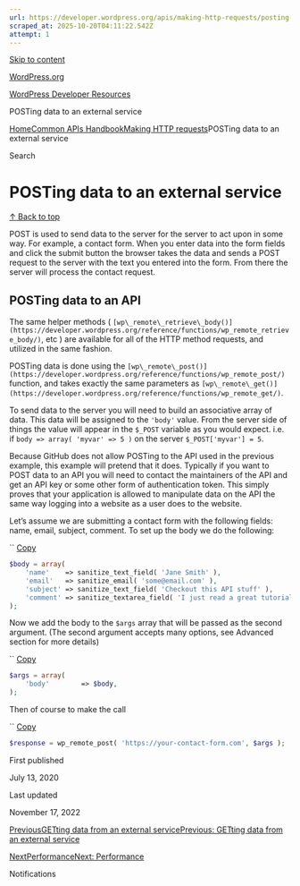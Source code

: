 ```yaml
---
url: https://developer.wordpress.org/apis/making-http-requests/posting-data-to-an-external-service
scraped_at: 2025-10-20T04:11:22.542Z
attempt: 1
---
```


[Skip to content](https://developer.wordpress.org/apis/making-http-requests/posting-data-to-an-external-service/#wp--skip-link--target)

[WordPress.org](https://wordpress.org/)

[WordPress Developer Resources](https://developer.wordpress.org/)

POSTing data to an external service


[Home](https://developer.wordpress.org/)[Common APIs Handbook](https://developer.wordpress.org/apis/)[Making HTTP requests](https://developer.wordpress.org/apis/making-http-requests/)POSTing data to an external service

Search

# POSTing data to an external service

[↑ Back to top](https://developer.wordpress.org/apis/making-http-requests/posting-data-to-an-external-service/#wp--skip-link--target)

POST is used to send data to the server for the server to act upon in some way. For example, a contact form. When you enter data into the form fields and click the submit button the browser takes the data and sends a POST request to the server with the text you entered into the form. From there the server will process the contact request.

## POSTing data to an API

The same helper methods ( `[wp\_remote\_retrieve\_body()](https://developer.wordpress.org/reference/functions/wp_remote_retrieve_body/)`, etc ) are available for all of the HTTP method requests, and utilized in the same fashion.

POSTing data is done using the `[wp\_remote\_post()](https://developer.wordpress.org/reference/functions/wp_remote_post/)` function, and takes exactly the same parameters as `[wp\_remote\_get()](https://developer.wordpress.org/reference/functions/wp_remote_get/)`.

To send data to the server you will need to build an associative array of data. This data will be assigned to the `'body'` value. From the server side of things the value will appear in the `$_POST` variable as you would expect. i.e. if `body => array( 'myvar' => 5 )` on the server `$_POST['myvar'] = 5`.

Because GitHub does not allow POSTing to the API used in the previous example, this example will pretend that it does. Typically if you want to POST data to an API you will need to contact the maintainers of the API and get an API key or some other form of authentication token. This simply proves that your application is allowed to manipulate data on the API the same way logging into a website as a user does to the website.

Let’s assume we are submitting a contact form with the following fields: name, email, subject, comment. To set up the body we do the following:

``
[Copy](https://developer.wordpress.org/apis/making-http-requests/posting-data-to-an-external-service/#)

```php
$body = array(
	'name'    => sanitize_text_field( 'Jane Smith' ),
	'email'   => sanitize_email( 'some@email.com' ),
	'subject' => sanitize_text_field( 'Checkout this API stuff' ),
	'comment' => sanitize_textarea_field( 'I just read a great tutorial. You gotta check it out!' ),
);
```

Now we add the body to the `$args` array that will be passed as the second argument. (The second argument accepts many options, see Advanced section for more details)

``
[Copy](https://developer.wordpress.org/apis/making-http-requests/posting-data-to-an-external-service/#)

```php
$args = array(
	'body'        => $body,
);
```

Then of course to make the call

``
[Copy](https://developer.wordpress.org/apis/making-http-requests/posting-data-to-an-external-service/#)

```php
$response = wp_remote_post( 'https://your-contact-form.com', $args );
```

First published

July 13, 2020

Last updated

November 17, 2022

[PreviousGETting data from an external servicePrevious: GETting data from an external service](https://developer.wordpress.org/apis/making-http-requests/getting-data-from-an-external-service/)

[NextPerformanceNext: Performance](https://developer.wordpress.org/apis/making-http-requests/performance/)

Notifications